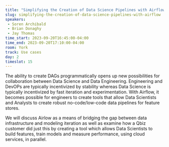 ```yaml
---
title: "Simplifying the Creation of Data Science Pipelines with Airflow"
slug: simplifying-the-creation-of-data-science-pipelines-with-airflow
speakers:
 - Soren Archibald
 - Brian Donaghy
 - Jay Thomas
time_start: 2023-09-20T16:45:00-04:00
time_end: 2023-09-20T17:10:00-04:00
room: York
track: Use cases
day: 2
timeslot: 15
---
```


The ability to create DAGs programmatically opens up new possibilities for collaboration between Data Science and Data Engineering. Engineering and DevOPs are typically incentivized by stability whereas Data Science is typically incentivized by fast iteration and experimentation. With Airflow, it becomes possible for engineers to create tools that allow Data Scientists and Analysts to create robust no-code/low-code data pipelines for feature stores.
 
 
 
 We will discuss Airlow as a means of bridging the gap between data infrastructure and modeling iteration as well as examine how a Qbiz customer did just this by creating a tool which allows Data Scientists to build features, train models and measure performance, using cloud services, in parallel.